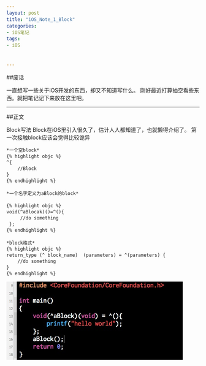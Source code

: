```yaml
---
layout: post
title: "iOS_Note_1_Block"
categories:
- iOS笔记
tags:
- iOS


---
```

##废话

一直想写一些关于iOS开发的东西，却又不知道写什么。
刚好最近打算抽空看些东西。就把笔记记下来放在这里吧。

---
##正文

Block写法
    Block在iOS里引入很久了，估计人人都知道了，也就懒得介绍了。
    第一次接触block应该会觉得比较诡异
    
    *一个空block*
    {% highlight objc %} 
    ^{
        //Block
    }
    {% endhighlight %}
 
    *一个名字定义为aBlock的block*
 
    {% highlight objc %}
    void(^aBlocak)()=^(){
         //do something
     };
    {% endhighlight %}

    *block格式*
    {% highlight objc %}
    return_type (^ block_name)  (parameters) = ^(parameters) {
        //do something
    } 
    {% endhighlight %}



![image](/media/image/block_1.png)
